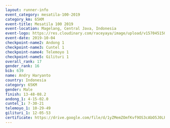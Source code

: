 ```yaml
---
layout: runner-info 
event_category: mesatila-100-2019 
category_km: 65KM 
event-title: Mesatila 100 2019 
event-location: Magelang, Central Java, Indonesia 
event-logo: https://res.cloudinary.com/raceyaya/image/upload/v1570451507/logo/mesastila100_jin7bl.jpg 
event-date: 2019-10-04 
checkpoint-name2: Andong 1 
checkpoint-name3: Cuntel 1 
checkpoint-name4: Telemoyo 1 
checkpoint-name5: Gilituri 1 
overall_rank: 17
gender_rank: 16
bib: 639
name: Andry Haryanto
country: Indonesia
category: 65KM
gender: Male
finish: 13-48-08.2
andong_1: 4-15-02.0
cuntel_1: 7-30-21
telemoyo_1: 10-29-49
gilituri_1: 12-05-53
certificate: https://drive.google.com/file/d/1yZMemZOmfKvf9OS3cAbO5J0LPoVPpd-m/view?usp=sharing
---
```

